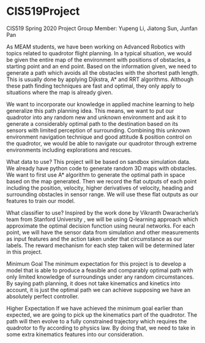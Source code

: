 # CIS519Project
CIS519 Spring 2020 Project
Group Member: Yupeng Li, Jiatong Sun, Junfan Pan

As MEAM students, we have been working on Advanced Robotics with topics related to quadrotor flight planning. In a typical situation, we would be given the entire map of the environment with positions of obstacles, a starting point and an end point. Based on the information given, we need to generate a path which avoids all the obstacles with the shortest path length. This is usually done by applying Dijkstra, A* and RRT algorithms. Although these path finding techniques are fast and optimal, they only apply to situations where the map is already given.

We want to incorporate our knowledge in applied machine learning to help generalize this path planning idea. This means, we want to put our quadrotor into any random new and unknown environment and ask it to generate a considerably optimal path to the destination based on its sensors with limited perception of surrounding. Combining this unknown environment navigation technique and good attitude & position control on the quadrotor, we would be able to navigate our quadrotor through extreme environments including explorations and rescues.

What data to use?
This project will be based on sandbox simulation data. We already have python code to generate random 3D maps with obstacles. We want to first use A* algorithm to generate the optimal path in space based on the map generated. Then we record the flat outputs of each point including the position, velocity, higher derivatives of velocity, heading and surrounding obstacles in sensor range. We will use these flat outputs as our features to train our model.

What classifier to use?
Inspired by the work done by Vikranth Dwaracherla’s team from Stanford University , we will be using Q-learning approach which approximate the optimal decision function using neural networks. For each point, we will have the sensor data from simulation and other measurements as input features and the action taken under that circumstance as our labels. The reward mechanism for each step taken will be determined later in this project.

Minimum Goal
The minimum expectation for this project is to develop a model that is able to produce a feasible and comparably optimal path with only limited knowledge of surroundings under any random circumstances. By saying path planning, it does not take kinematics and kinetics into account, it is just the optimal path we can achieve supposing we have an absolutely perfect controller.

Higher Expectation
If we have achieved the minimum goal earlier than expected, we are going to pick up the kinematics part of the quadrotor. The path will then evolve to a fully constrained trajectory which requires the quadrotor to fly according to physics law. By doing that, we need to take in some extra kinematics features into our consideration.